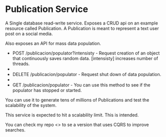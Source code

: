 # Publication Service
A Single database read-write service. Exposes a CRUD api on an example resource called Publication.
A Publication is meant to represent a text user post on a social media.

Also exposes an API for mass data population. 

- POST /publicacion/populator?intensisty - Request creation of an object that continuously saves random data.
  [intensisty] increases number of threads.
- 
- DELETE /publicacion/populator - Request shut down of data population.
- 
- GET /publicacion/populator - You can use this method to see if the populator has stopped or started.

You can use it to generate tens of millions of Publications and test the scalability of the system.

This service is expected to hit a scalability limit. This is intended.

You can check my repo <> to se a version that uses CQRS to improve searches. 
